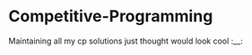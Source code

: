 # Competitive-Programming
Maintaining all my cp solutions just thought would look cool :__:
<!-- lol sad hehe aaaaaaaaaaaaaaaaaaa i messed up fever aaa gjghvjhv fever better but endsem here gs bye bye fcycgvugjv cvent lexgo cvent it is eeeeeeeeee midsems aaaa DEVFEST LEXGO devfest trash :sob: cp not for me cant even do much even after gibing so many contu pecfest nyc ez 2nd rank but no bombay-->
